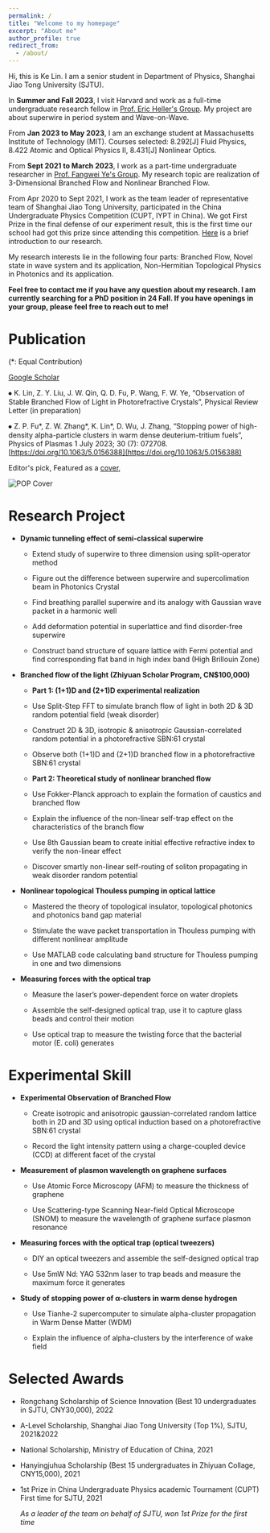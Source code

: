 ```yaml
---
permalink: /
title: "Welcome to my homepage"
excerpt: "About me"
author_profile: true
redirect_from: 
  - /about/
---
```


Hi, this is Ke Lin. I am a senior student in Department of Physics, Shanghai Jiao Tong University (SJTU).

In **Summer and Fall 2023**, I visit Harvard and work as a full-time undergraduate research fellow in [Prof. Eric Heller's Group](https://www-heller.harvard.edu/). My project are about superwire in period system and Wave-on-Wave.

From **Jan 2023 to May 2023**, I am an exchange student at Massachusetts Institute of Technology (MIT). Courses selected: 8.292[J] Fluid Physics, 8.422 Atomic and Optical Physics II, 8.431[J] Nonlinear Optics.

From **Sept 2021 to March 2023**, I work as a part-time undergraduate researcher in [Prof. Fangwei Ye's Group](https://www.physics.sjtu.edu.cn/jsml/yefangwei.html). My research topic are realization of 3-Dimensional Branched Flow and Nonlinear Branched Flow.

From Apr 2020 to Sept 2021, I work as the team leader of representative team of Shanghai Jiao Tong University, participated in the China Undergraduate Physics Competition (CUPT, IYPT in China). We got First Prize in the final defense of our experiment result, this is the first time our school had got this prize since attending this competition. [Here](https://github.com/KeLin666/KeLin666.github.io/blob/master/files/2-Circling%20Magnet.pdf) is a brief introduction to our research.

My research interests lie in the following four parts: Branched Flow, Novel state in wave system and its application, Non-Hermitian Topological Physics in Photonics and its application.

**Feel free to contact me if you have any question about my research. I am currently searching for a PhD position in 24 Fall. If you have openings in your group, please feel free to reach out to me!**

Publication
======
(\*: Equal Contribution)

[Google Scholar](https://scholar.google.com/citations?user=VcBPUQwAAAAJ&hl=en)

⦁ K. Lin, Z. Y. Liu, J. W. Qin, Q. D. Fu, P. Wang, F. W. Ye, “Observation of Stable Branched Flow of Light in Photorefractive Crystals”, Physical Review Letter (in preparation)

⦁ Z. P. Fu*, Z. W. Zhang*, K. Lin*, D. Wu, J. Zhang, “Stopping power of high-density alpha-particle clusters in warm dense deuterium-tritium fuels”, Physics of Plasmas 1 July 2023; 30 (7): 072708. [https://doi.org/10.1063/5.0156388](https://doi.org/10.1063/5.0156388)

Editor's pick, Featured as a [cover](https://KeLin666.github.io/images/POP-coverimage.jpg),

![POP Cover](https://KeLin666.github.io/images/POP-coverimage.jpg)



Research Project
======

* **Dynamic tunneling effect of semi-classical superwire**


  * Extend study of superwire to three dimension using split-operator method

  * Figure out the difference between superwire and supercolimation beam in Photonics Crystal

  * Find breathing parallel superwire and its analogy with Gaussian wave packet in a harmonic well

  * Add deformation potential in superlattice and find disorder-free superwire

  * Construct band structure of square lattice with Fermi potential and find corresponding flat band in high index band (High Brillouin Zone)


* **Branched flow of the light (Zhiyuan Scholar Program, CN$100,000)**


  * **Part 1: (1+1)D and (2+1)D experimental realization**

  * Use Split-Step FFT to simulate branch flow of light in both 2D & 3D random potential field (weak disorder)

  * Construct 2D & 3D, isotropic & anisotropic Gaussian-correlated random potential in a photorefractive SBN:61 crystal

  * Observe both (1+1)D and (2+1)D branched flow in a photorefractive SBN:61 crystal


  * **Part 2: Theoretical study of nonlinear branched flow**

  * Use Fokker-Planck approach to explain the formation of caustics and branched flow

  * Explain the influence of the non-linear self-trap effect on the characteristics of the branch flow

  * Use 8th Gaussian beam to create initial effective refractive index to verify the non-linear effect

  * Discover smartly non-linear self-routing of soliton propagating in weak disorder random potential



* **Nonlinear topological Thouless pumping in optical lattice**


  * Mastered the theory of topological insulator, topological photonics and photonics band gap material

  * Stimulate the wave packet transportation in Thouless pumping with different nonlinear amplitude

  * Use MATLAB code calculating band structure for Thouless pumping in one and two dimensions


* **Measuring forces with the optical trap**


  * Measure the laser’s power-dependent force on water droplets

  * Assemble the self-designed optical trap, use it to capture glass beads and control their motion

  * Use optical trap to measure the twisting force that the bacterial motor (E. coli) generates


Experimental Skill
======

* **Experimental Observation of Branched Flow**

  * Create isotropic and anisotropic gaussian-correlated random lattice both in 2D and 3D using optical induction based on a photorefractive SBN:61 crystal

  * Record the light intensity pattern using a charge-coupled device (CCD) at different facet of the crystal


* **Measurement of plasmon wavelength on graphene surfaces**

  * Use Atomic Force Microscopy (AFM) to measure the thickness of graphene

  * Use Scattering-type Scanning Near-field Optical Microscope (SNOM) to measure the wavelength of graphene surface plasmon resonance

* **Measuring forces with the optical trap (optical tweezers)**

  * DIY an optical tweezers and assemble the self-designed optical trap

  * Use 5mW Nd: YAG 532nm laser to trap beads and measure the maximum force it generates

* **Study of stopping power of α-clusters in warm dense hydrogen**

  * Use Tianhe-2 supercomputer to simulate alpha-cluster propagation in Warm Dense Matter (WDM)

  * Explain the influence of alpha-clusters by the interference of wake field


Selected Awards
======

* Rongchang Scholarship of Science Innovation (Best 10 undergraduates in SJTU, CNY30,000), 2022

* A-Level Scholarship, Shanghai Jiao Tong University (Top 1%), SJTU, 2021&2022                                   

* National Scholarship, Ministry of Education of China, 2021

* Hanyingjuhua Scholarship (Best 15 undergraduates in Zhiyuan Collage, CNY15,000), 2021

* 1st Prize in China Undergraduate Physics academic Tournament (CUPT) First time for SJTU, 2021

  _As a leader of the team on behalf of SJTU, won 1st Prize for the first time_

